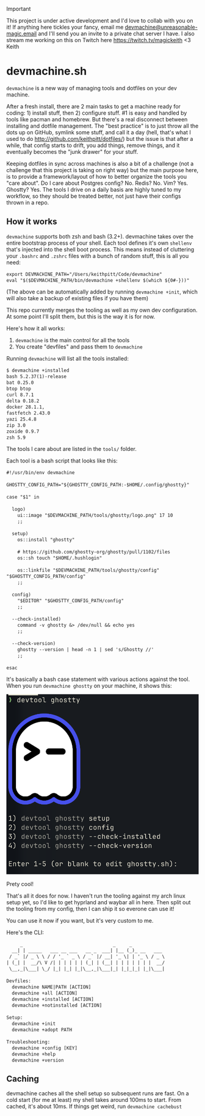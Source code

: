 > [!IMPORTANT]
> This project is under active development and I'd love to collab with you on it!
> If anything here tickles your fancy, email me devmachine@unreasonable-magic.email and I'll send you an invite to a private chat server I have.
> I also stream me working on this on Twitch here https://twitch.tv/magickeith
> <3 Keith


# devmachine.sh

`devmachine` is a new way of managing tools and dotfiles on your dev machine.

After a fresh install, there are 2 main tasks to get a machine ready for coding: 1) install stuff, then 2) configure stuff. #1 is easy and handled by tools like pacman and homebrew. But there's a real disconnect between installing and dotfile management. The "best practice" is to just throw all the dots up on GitHub, symlink some stuff, and call it a day (hell, that's what I used to do http://github.com/keithpitt/dotfiles/) but the issue is that after a while, that config starts to drift, you add things, remove things, and it eventually becomes the "junk drawer" for your stuff.

Keeping dotfiles in sync across machines is also a bit of a challenge (not a challenge that this project is taking on right way) but the main purpose here, is to provide a framework/layout of how to better organize the tools you "care about". Do I care about Postgres config? No. Redis? No. Vim? Yes. Ghostty? Yes. The tools I drive on a daily basis are highly tuned to my workflow, so they should be treated better, not just have their configs thrown in a repo.

## How it works

`devmachine` supports both zsh and bash (3.2+). devmachine takes over the entire bootstrap process of your shell. Each tool defines it's own `shellenv` that's injected into the shell boot process. This means instead of cluttering your `.bashrc` and `.zshrc` files with a bunch of random stuff, this is all you need:

```
export DEVMACHINE_PATH="/Users/keithpitt/Code/devmachine"
eval "$($DEVMACHINE_PATH/bin/devmachine +shellenv $(which ${0#-}))"
```

(The above can be automatically added by running `devmachine +init`, which will also take a backup of existing files if you have them)

This repo currently merges the tooling as well as my own dev configuration. At some point I'll split them, but this is the way it is for now.

Here's how it all works:

1) `devmachine` is the main control for all the tools
2) You create "devfiles" and pass them to `devmachine`

Running `devmachine` will list all the tools installed:

```
$ devmachine +installed
bash 5.2.37(1)-release
bat 0.25.0
btop btop
curl 8.7.1
delta 0.18.2
docker 28.1.1,
fastfetch 2.43.0
yazi 25.4.8
zip 3.0
zoxide 0.9.7
zsh 5.9
```

The tools I care about are listed in the `tools/` folder.

Each tool is a bash script that looks like this:

```
#!/usr/bin/env devmachine

GHOSTTY_CONFIG_PATH="${GHOSTTY_CONFIG_PATH:-$HOME/.config/ghostty}"

case "$1" in

  logo)
    ui::image "$DEVMACHINE_PATH/tools/ghostty/logo.png" 17 10
    ;;

  setup)
    os::install "ghostty"

    # https://github.com/ghostty-org/ghostty/pull/1102/files
    os::sh touch "$HOME/.hushlogin"

    os::linkfile "$DEVMACHINE_PATH/tools/ghostty/config" "$GHOSTTY_CONFIG_PATH/config"
    ;;

  config)
    "$EDITOR" "$GHOSTTY_CONFIG_PATH/config"
    ;;

  --check-installed)
    command -v ghostty &> /dev/null && echo yes
    ;;

  --check-version)
    ghostty --version | head -n 1 | sed 's/Ghostty //'
    ;;

esac
```

It's basically a bash case statement with various actions against the tool. When you run `devmachine ghostty` on your machine, it shows this:

![devmachine ghostty](/docs/ghostty.png)

Prety cool!

That's all it does for now. I haven't run the tooling against my arch linux setup yet, so I'd like to get hyprland and waybar all in here. Then split out the tooling from my config, then I can ship it so everone can use it!

You can use it now if you want, but it's very custom to me.

Here's the CLI:

```
     _                                 _     _
  __| | _____   ___ __ ___   __ _  ___| |__ (_)_ __   ___
 / _` |/ _ \ \ / / '_ ` _ \ / _` |/ __| '_ \| | '_ \ / _ \
| (_| |  __/\ V /| | | | | | (_| | (__| | | | | | | |  __/
 \__,_|\___| \_/ |_| |_| |_|\__,_|\___|_| |_|_|_| |_|\___|

Devfiles:
  devmachine NAME|PATH [ACTION]
  devmachine +all [ACTION]
  devmachine +installed [ACTION]
  devmachine +notinstalled [ACTION]

Setup:
  devmachine +init
  devmachine +adopt PATH

Troubleshooting:
  devmachine +config [KEY]
  devmachine +help
  devmachine +version
```

## Caching

devmachine caches all the shell setup so subsequent runs are fast. On a cold start (for me at least) my shell takes around 100ms to start. From cached, it's about 10ms. If things get weird, run `devmachine cachebust`
